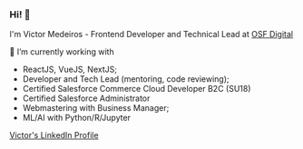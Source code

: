 ### Hi! 👋
I'm Victor Medeiros - Frontend Developer and Technical Lead at [OSF Digital](https://osf.digital/)

🔭 I’m currently working with
- ReactJS, VueJS, NextJS;
- Developer and Tech Lead (mentoring, code reviewing);
- Certified Salesforce Commerce Cloud Developer B2C (SU18)
- Certified Salesforce Administrator
- Webmastering with Business Manager;
- ML/AI with Python/R/Jupyter

[Victor's LinkedIn Profile](https://www.linkedin.com/in/victor-medeiros-623b7711a/?locale=en_US)
